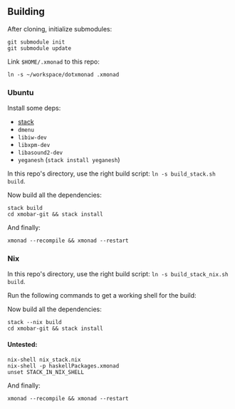 
## Building

After cloning, initialize submodules:

```
git submodule init
git submodule update
```


Link `$HOME/.xmonad` to this repo:

```
ln -s ~/workspace/dotxmonad .xmonad
```

### Ubuntu

Install some deps:

- [stack](https://docs.haskellstack.org/en/stable/install_and_upgrade/)
- `dmenu`
- `libiw-dev`
- `libxpm-dev`
- `libasound2-dev`
- `yeganesh` (`stack install yeganesh`)

In this repo's directory, use the right build script:
`ln -s build_stack.sh build`.

Now build all the dependencies:

```
stack build
cd xmobar-git && stack install
```

And finally:

```
xmonad --recompile && xmonad --restart
```

### Nix

In this repo's directory, use the right build script:
`ln -s build_stack_nix.sh build`.

Run the following commands to get a working shell for the build:


Now build all the dependencies:

```
stack --nix build
cd xmobar-git && stack install
```

#### Untested:

```
nix-shell nix_stack.nix
nix-shell -p haskellPackages.xmonad
unset STACK_IN_NIX_SHELL
```

And finally:

```
xmonad --recompile && xmonad --restart
```

